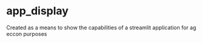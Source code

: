 # app_display
 Created as a means to show the capabilities of a streamlit application for ag eccon purposes 
